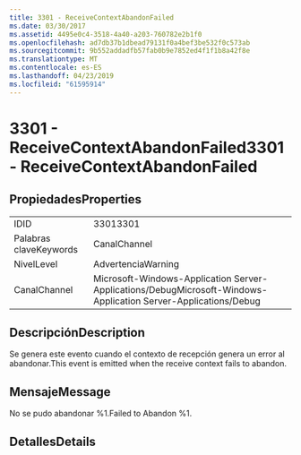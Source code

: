 ```yaml
---
title: 3301 - ReceiveContextAbandonFailed
ms.date: 03/30/2017
ms.assetid: 4495e0c4-3518-4a40-a203-760782e2b1f0
ms.openlocfilehash: ad7db37b1dbead79131f0a4bef3be532f0c573ab
ms.sourcegitcommit: 9b552addadfb57fab0b9e7852ed4f1f1b8a42f8e
ms.translationtype: MT
ms.contentlocale: es-ES
ms.lasthandoff: 04/23/2019
ms.locfileid: "61595914"
---
```

# <a name="3301---receivecontextabandonfailed"></a><span data-ttu-id="e823b-102">3301 - ReceiveContextAbandonFailed</span><span class="sxs-lookup"><span data-stu-id="e823b-102">3301 - ReceiveContextAbandonFailed</span></span>
## <a name="properties"></a><span data-ttu-id="e823b-103">Propiedades</span><span class="sxs-lookup"><span data-stu-id="e823b-103">Properties</span></span>  
  
|||  
|-|-|  
|<span data-ttu-id="e823b-104">ID</span><span class="sxs-lookup"><span data-stu-id="e823b-104">ID</span></span>|<span data-ttu-id="e823b-105">3301</span><span class="sxs-lookup"><span data-stu-id="e823b-105">3301</span></span>|  
|<span data-ttu-id="e823b-106">Palabras clave</span><span class="sxs-lookup"><span data-stu-id="e823b-106">Keywords</span></span>|<span data-ttu-id="e823b-107">Canal</span><span class="sxs-lookup"><span data-stu-id="e823b-107">Channel</span></span>|  
|<span data-ttu-id="e823b-108">Nivel</span><span class="sxs-lookup"><span data-stu-id="e823b-108">Level</span></span>|<span data-ttu-id="e823b-109">Advertencia</span><span class="sxs-lookup"><span data-stu-id="e823b-109">Warning</span></span>|  
|<span data-ttu-id="e823b-110">Canal</span><span class="sxs-lookup"><span data-stu-id="e823b-110">Channel</span></span>|<span data-ttu-id="e823b-111">Microsoft-Windows-Application Server-Applications/Debug</span><span class="sxs-lookup"><span data-stu-id="e823b-111">Microsoft-Windows-Application Server-Applications/Debug</span></span>|  
  
## <a name="description"></a><span data-ttu-id="e823b-112">Descripción</span><span class="sxs-lookup"><span data-stu-id="e823b-112">Description</span></span>  
 <span data-ttu-id="e823b-113">Se genera este evento cuando el contexto de recepción genera un error al abandonar.</span><span class="sxs-lookup"><span data-stu-id="e823b-113">This event is emitted when the receive context fails to abandon.</span></span>  
  
## <a name="message"></a><span data-ttu-id="e823b-114">Mensaje</span><span class="sxs-lookup"><span data-stu-id="e823b-114">Message</span></span>  
 <span data-ttu-id="e823b-115">No se pudo abandonar %1.</span><span class="sxs-lookup"><span data-stu-id="e823b-115">Failed to Abandon %1.</span></span>  
  
## <a name="details"></a><span data-ttu-id="e823b-116">Detalles</span><span class="sxs-lookup"><span data-stu-id="e823b-116">Details</span></span>
